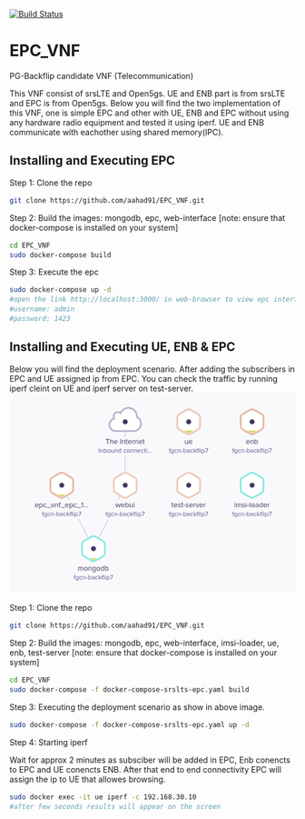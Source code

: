 [![Build Status](https://travis-ci.com/aahad91/EPC_VNF.svg?branch=tng-benchmarking)](https://travis-ci.com/aahad91/EPC_VNF)
# EPC_VNF
PG-Backflip candidate VNF (Telecommunication)

This VNF consist of srsLTE and Open5gs. UE and ENB part is from srsLTE and EPC is from Open5gs. Below you will find the two implementation of this VNF, one is simple EPC and other with UE, ENB and EPC without using any hardware radio equipment and tested it using iperf. UE and ENB communicate with eachother using shared memory(IPC).
## Installing and Executing EPC
Step 1: Clone the repo
```bash
git clone https://github.com/aahad91/EPC_VNF.git
```
Step 2: Build the images: mongodb, epc, web-interface [note: ensure that docker-compose is installed on your system]
```bash
cd EPC_VNF
sudo docker-compose build
```
Step 3: Execute the epc
```bash
sudo docker-compose up -d
#open the link http://localhost:3000/ in web-browser to view epc interface to add subscribers
#username: admin
#password: 1423
```
## Installing and Executing UE, ENB & EPC
Below you will find the deployment scenario. After adding the subscribers in EPC and UE assigned ip from EPC. You can check the traffic by running iperf cleint on UE and iperf server on test-server.
![deployment scenario](/images/epc.png)

Step 1: Clone the repo
```bash
git clone https://github.com/aahad91/EPC_VNF.git
```

Step 2: Build the images: mongodb, epc, web-interface, imsi-loader, ue, enb, test-server [note: ensure that docker-compose is installed on your system]
```bash
cd EPC_VNF
sudo docker-compose -f docker-compose-srslts-epc.yaml build
```

Step 3: Executing the deployment scenario as show in above image.
```bash
sudo docker-compose -f docker-compose-srslts-epc.yaml up -d 
```
Step 4: Starting iperf

Wait for approx 2 minutes as subsciber will be added in EPC, Enb conencts to EPC and UE conencts ENB. After that end to end connectivity EPC will assign the ip to UE that allowes browsing.
```bash
sudo docker exec -it ue iperf -c 192.168.30.10
#after few seconds results will appear on the screen
```
